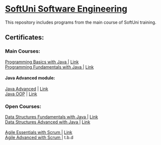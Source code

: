 # <a href="https://softuni.bg/"> SoftUni Software Engineering </a>
This repository includes programs from the main course of SoftUni training.
<h2> Certificates: </h2>
<h3> Main Courses: </h3>
<a href="https://softuni.bg/trainings/3745/programming-basics-with-java-may-2022" > Programming Basics with Java </a> | 
<a href="https://softuni.bg/certificates/details/135465/579e8f7e"> Link</a>
<br/>
<a href="https://softuni.bg/trainings/3835/programming-fundamentals-september-2022" > Programming Fundamentals with Java </a> | 
<a href="https://softuni.bg/certificates/details/148454/b1e3c0e3"> Link</a>
<br/>
<h4> Java Advanced module: </h4>
<a href="https://softuni.bg/trainings/3959/java-advanced-january-2023" > Java Advanced</a> |
<a href="https://softuni.bg/certificates/details/161795/d65ee8b1"> Link</a>
<br/>
<a href="https://softuni.bg/trainings/3960/java-oop-february-2023" > Java OOP</a> |
<a href="https://softuni.bg/certificates/details/169003/d40406a1"> Link</a>
<br/>
<h3> Open Courses: </h3>
<a href="https://softuni.bg/trainings/3922/data-structures-fundamentals-with-java-november-2022" > Data Structures Fundamentals with Java </a> |
<a href="https://softuni.bg/certificates/details/151444/a86803fb"> Link</a>
<br/>
<a href="https://softuni.bg/trainings/3924/data-structures-advanced-with-java-december-2022" > Data Structures Advanced with Java </a> | 
<a href="https://softuni.bg/certificates/details/153722/c6951b56"> Link</a>
<br/>
<br/>
<a href="https://softuni.bg/trainings/4046/agile-essentials-with-scrum-february-2023" > Agile Essentials with Scrum </a> |
<a href="https://softuni.bg/certificates/details/163531/00c7e7b7"> Link</a>
<br/>
<a href="https://softuni.bg/trainings/4047/agile-advanced-with-scrum-march-2023" > Agile Advanced with Scrum </a> | t.b.d
<br/>
